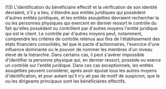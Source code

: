 (13) L'identification du bénéficiaire effectif et la vérification de son identité devraient, s'il y a lieu, s'étendre aux entités juridiques qui possèdent d'autres entités juridiques, et les entités assujetties devraient rechercher la ou les personnes physiques qui exercent en dernier ressort le contrôle du fait qu'elles possèdent ou contrôlent par d'autres moyens l'entité juridique qui est le client. Le contrôle par d'autres moyens peut, notamment, comprendre les critères de contrôle retenus aux fins de l'établissement des états financiers consolidés, tel que le pacte d'actionnaires, l'exercice d'une influence dominante ou le pouvoir de nommer les membres d'un niveau élevé de la hiérarchie. Dans certains cas, il peut s'avérer impossible d'identifier la personne physique qui, en dernier ressort, possède ou exerce un contrôle sur l'entité juridique. Dans ces cas exceptionnels, les entités assujetties peuvent considérer, après avoir épuisé tous les autres moyens d'identification, et pour autant qu'il n'y ait pas de motif de suspicion, que le ou les dirigeants principaux sont les bénéficiaires effectifs.